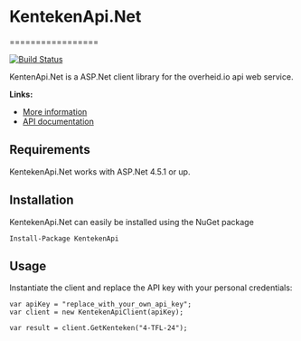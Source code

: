 # KentekenApi.Net
=================

[![Build Status](https://travis-ci.org/janssenr/KentekenApi.Net.svg?branch=master)](https://travis-ci.org/janssenr/KentekenApi.Net)

KentenApi.Net is a ASP.Net client library for the overheid.io api web service.

**Links:**

* [More information](https://overheid.io/)
* [API documentation](https://overheid.io/documentatie/voertuiggegevens)

Requirements
------------

KentekenApi.Net works with ASP.Net 4.5.1 or up.

Installation
------------

KentekenApi.Net can easily be installed using the NuGet package

	Install-Package KentekenApi

Usage
-----

Instantiate the client and replace the API key with your personal credentials:

```
var apiKey = "replace_with_your_own_api_key";
var client = new KentekenApiClient(apiKey);

var result = client.GetKenteken("4-TFL-24");
```